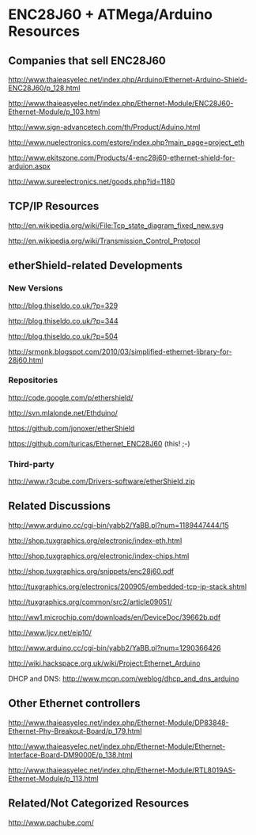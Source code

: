 ENC28J60 + ATMega/Arduino Resources
===================================

Companies that sell ENC28J60
----------------------------

<http://www.thaieasyelec.net/index.php/Arduino/Ethernet-Arduino-Shield-ENC28J60/p_128.html>

<http://www.thaieasyelec.net/index.php/Ethernet-Module/ENC28J60-Ethernet-Module/p_103.html>

<http://www.sign-advancetech.com/th/Product/Aduino.html>

<http://www.nuelectronics.com/estore/index.php?main_page=project_eth>

<http://www.ekitszone.com/Products/4-enc28j60-ethernet-shield-for-arduion.aspx>

<http://www.sureelectronics.net/goods.php?id=1180>


TCP/IP Resources
----------------

<http://en.wikipedia.org/wiki/File:Tcp_state_diagram_fixed_new.svg>

<http://en.wikipedia.org/wiki/Transmission_Control_Protocol>


etherShield-related Developments
--------------------------------

### New Versions

<http://blog.thiseldo.co.uk/?p=329>

<http://blog.thiseldo.co.uk/?p=344>

<http://blog.thiseldo.co.uk/?p=504>

<http://srmonk.blogspot.com/2010/03/simplified-ethernet-library-for-28j60.html>

### Repositories

<http://code.google.com/p/ethershield/>

<http://svn.mlalonde.net/Ethduino/>

<https://github.com/jonoxer/etherShield>

<https://github.com/turicas/Ethernet_ENC28J60> (this! ;-)

### Third-party

<http://www.r3cube.com/Drivers-software/etherShield.zip>


Related Discussions
-------------------

<http://www.arduino.cc/cgi-bin/yabb2/YaBB.pl?num=1189447444/15>

<http://shop.tuxgraphics.org/electronic/index-eth.html>

<http://shop.tuxgraphics.org/electronic/index-chips.html>

<http://shop.tuxgraphics.org/snippets/enc28j60.pdf>

<http://tuxgraphics.org/electronics/200905/embedded-tcp-ip-stack.shtml>

<http://tuxgraphics.org/common/src2/article09051/>

<http://ww1.microchip.com/downloads/en/DeviceDoc/39662b.pdf>

<http://www.ljcv.net/eip10/>

<http://www.arduino.cc/cgi-bin/yabb2/YaBB.pl?num=1290366426>

<http://wiki.hackspace.org.uk/wiki/Project:Ethernet_Arduino>

DHCP and DNS: <http://www.mcqn.com/weblog/dhcp_and_dns_arduino>


Other Ethernet controllers
--------------------------

<http://www.thaieasyelec.net/index.php/Ethernet-Module/DP83848-Ethernet-Phy-Breakout-Board/p_179.html>

<http://www.thaieasyelec.net/index.php/Ethernet-Module/Ethernet-Interface-Board-DM9000E/p_138.html>

<http://www.thaieasyelec.net/index.php/Ethernet-Module/RTL8019AS-Ethernet-Module/p_113.html>


Related/Not Categorized Resources
---------------------------------

<http://www.pachube.com/>
